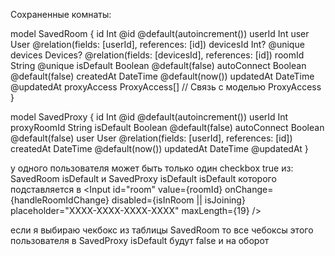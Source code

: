 Сохраненные комнаты:


model SavedRoom {
id          Int           @id @default(autoincrement())
userId      Int
user        User          @relation(fields: [userId], references: [id])
devicesId   Int?          @unique
devices     Devices?      @relation(fields: [devicesId], references: [id])
roomId      String        @unique
isDefault   Boolean       @default(false)
autoConnect Boolean       @default(false)
createdAt   DateTime      @default(now())
updatedAt   DateTime      @updatedAt
proxyAccess ProxyAccess[] // Связь с моделью ProxyAccess
}

model SavedProxy {
id          Int      @id @default(autoincrement())
userId      Int
proxyRoomId String
isDefault   Boolean  @default(false)
autoConnect Boolean  @default(false)
user        User     @relation(fields: [userId], references: [id])
createdAt   DateTime @default(now())
updatedAt   DateTime @updatedAt
}


у одного пользователя может быть только один checkbox true из: SavedRoom isDefault и SavedProxy isDefault
isDefault которого подставляется в
<Input
id="room"
value={roomId}
onChange={handleRoomIdChange}
disabled={isInRoom || isJoining}
placeholder="XXXX-XXXX-XXXX-XXXX"
maxLength={19}
/>

если я выбираю чекбокс из таблицы SavedRoom то все чебоксы этого пользователя в SavedProxy isDefault будут  false и на оборот


